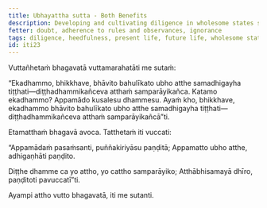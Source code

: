 ```yaml
---
title: Ubhayattha sutta - Both Benefits
description: Developing and cultivating diligence in wholesome states secures both benefits—those pertaining to the present life and those pertaining to the hereafter.
fetter: doubt, adherence to rules and observances, ignorance
tags: diligence, heedfulness, present life, future life, wholesome states, benefit, wise, ignorance, iti, iti1-27
id: iti23
---
```


Vuttañhetaṁ bhagavatā vuttamarahatāti me sutaṁ:

“Ekadhammo, bhikkhave, bhāvito bahulīkato ubho atthe samadhigayha tiṭṭhati—diṭṭhadhammikañceva atthaṁ samparāyikañca. Katamo ekadhammo? Appamādo kusalesu dhammesu. Ayaṁ kho, bhikkhave, ekadhammo bhāvito bahulīkato ubho atthe samadhigayha tiṭṭhati—diṭṭhadhammikañceva atthaṁ samparāyikañcā”ti.

Etamatthaṁ bhagavā avoca. Tatthetaṁ iti vuccati:

“Appamādaṁ pasaṁsanti,
puññakiriyāsu paṇḍitā;
Appamatto ubho atthe,
adhigaṇhāti paṇḍito.

Diṭṭhe dhamme ca yo attho,
yo cattho samparāyiko;
Atthābhisamayā dhīro,
paṇḍitoti pavuccatī”ti.

Ayampi attho vutto bhagavatā, iti me sutanti.
